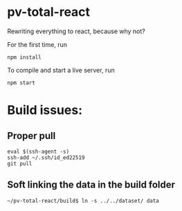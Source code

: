# pv-total-react
Rewriting everything to react, because why not?

For the first time, run
```shell
npm install
```

To compile and start a live server, run
```shell
npm start
```

# Build issues:
## Proper pull
```
eval $(ssh-agent -s)
ssh-add ~/.ssh/id_ed22519
git pull
```

## Soft linking the data in the build folder

```
~/pv-total-react/build$ ln -s ../../dataset/ data
```
